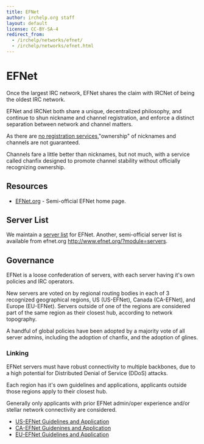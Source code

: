 ```yaml
---
title: EFNet
author: irchelp.org staff
layout: default
license: CC-BY-SA-4
redirect_from:
  - /irchelp/networks/efnet/
  - /irchelp/networks/efnet.html
---
```


# EFNet

Once the largest IRC network, EFNet shares the claim with IRCNet of being the oldest IRC network.

EFNet and IRCNet both share a unique, decentralized philosophy, and continue to shun nickname and channel registration, and enforce a distinct separation between network and channel matters.

As there are [no registration services](/networks/noserv.html),"ownership" of nicknames and channels are not guaranteed.

Channels fare a little better than nicknames, but not much, with a service called chanfix designed to promote channel stability without officially recognizing ownership.

## Resources

- [EFNet.org](http://www.efnet.org) - Semi-official EFNet home page.

## Server List

We maintain a [server list](/networks/efnet/servers.html) for EFNet. Another, semi-official server list is available from efnet.org <http://www.efnet.org/?module=servers>.

## Governance

EFNet is a loose confederation of servers, with each server having it's own policies and IRC operators.

New servers are voted on by regional routing bodies in each of 3 recognized geographical regions, US (US-EFNet), Canada (CA-EFNet), and Europe (EU-EFNet). Servers outside of one of the regions are considered part of the same region as their closest hub, according to network topography.

A handful of global policies have been adopted by a majority vote of all server admins, including the adoption of chanfix, and the adoption of glines.

### Linking

EFNet servers must have robust connectivity to multiple backbones, due to a high potential for Distributed Denial of Service (DDoS) attacks.

Each region has it's own guidelines and applications, applicants outside those regions apply to their closest hub.

Generally only applicants with prior EFNet admin/oper experience and/or stellar network connectivity are considered.

- [US-EFNet Guidelines and Application](http://www.efnet.org/?module=docs&doc=16)
- [CA-EFNet Guidenines and Application](http://www.efnet.org/?module=docs&doc=21)
- [EU-EFNet Guidelines and Application](http://www.efnet.org/?module=docs&doc=18)
